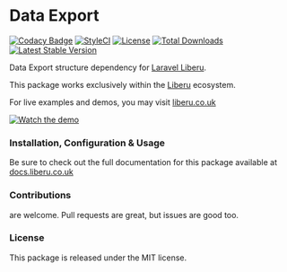 # Data Export

[![Codacy Badge](https://app.codacy.com/project/badge/Grade/fae89f0edfc2495589062279e8233f76)](https://www.codacy.com/gh/laravel-liberu/data-export?utm_source=github.com&amp;utm_medium=referral&amp;utm_content=laravel-liberu/data-export&amp;utm_campaign=Badge_Grade) 
[![StyleCI](https://github.styleci.io/repos/148101651/shield?branch=master)](https://github.styleci.io/repos/148101651)
[![License](https://poser.pugx.org/laravel-liberu/data-export/license)](https://packagist.org/packages/laravel-liberu/data-export)
[![Total Downloads](https://poser.pugx.org/laravel-liberu/data-export/downloads)](https://packagist.org/packages/laravel-liberu/data-export)
[![Latest Stable Version](https://poser.pugx.org/laravel-liberu/data-export/version)](https://packagist.org/packages/laravel-liberu/data-export)

Data Export structure dependency for [Laravel Liberu](https://github.com/laravel-liberu/Liberu).

This package works exclusively within the [Liberu](https://github.com/laravel-liberu/Liberu) ecosystem.

For live examples and demos, you may visit [liberu.co.uk](https://www.liberu.co.uk)

[![Watch the demo](https://laravel-liberu.github.io/data-export/screenshots/bulma_001_thumb.png)](https://laravel-liberu.github.io/data-export/screenshots/bulma_001.png)

### Installation, Configuration & Usage

Be sure to check out the full documentation for this package available at [docs.liberu.co.uk](https://docs.liberu.co.uk/backend/data-export.html)

### Contributions

are welcome. Pull requests are great, but issues are good too.

### License

This package is released under the MIT license.
